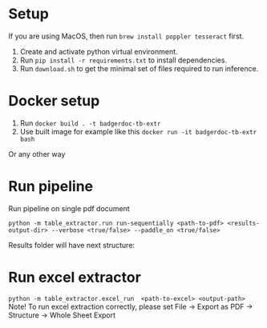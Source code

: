 # Setup

If you are using MacOS, then run `brew install poppler tesseract` first.

1. Create and activate python virtual environment.
2. Run `pip install -r requirements.txt` to install dependencies.
3. Run `download.sh` to get the minimal set of files required to run inference.

# Docker setup
1. Run `docker build . -t badgerdoc-tb-extr`
2. Use built image for example like this `docker run -it badgerdoc-tb-extr bash`

Or any other way

# Run pipeline

Run pipeline on single pdf document

`python -m table_extractor.run run-sequentially <path-to-pdf> <results-output-dir> --verbose <true/false> --paddle_on <true/false>`

Results folder will have next structure:

# Run excel extractor
`python -m table_extractor.excel_run  <path-to-excel> <output-path>`
Note! To run excel extraction correctly, please set File -> Export as PDF -> Structure -> Whole Sheet Export

